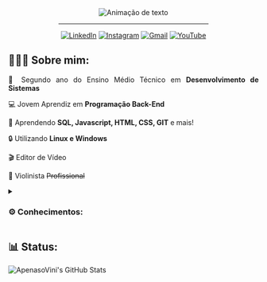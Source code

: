 <div align="center">
<img alt="Animação de texto" src="https://readme-typing-svg.demolab.com/?lines=Olá,%20meu%20nome%20é%20Vinícius!%20✌🏾;Back-End%20Dev|%20Intelbras;Desenvolvimento%20de%20Sistemas|%20Senai;Bem%20Vindo!%20😉&font=Noto%20Sans&center=true&width=600&height=45&color=ABAEA2&vCenter=true&pause=1000&size=30">
  <hr width="60%">

[![LinkedIn](https://img.shields.io/badge/LinkedIn-0D1117?style=for-the-badge&logo=linkedin&logoColor=0077B5)](https://www.linkedin.com/in/apenasovini/)
[![Instagram](https://img.shields.io/badge/Instagram-0D1117?style=for-the-badge&logo=instagram&logoColor=E4405F)](https://www.instagram.com/sf.vini/)
[![Gmail](https://img.shields.io/badge/Gmail-0D1117?style=for-the-badge&logo=gmail&logoColor=D14836)](mailto:viniciusicmsc@gmail.com)
[![YouTube](https://img.shields.io/badge/YouTube-0D1117?style=for-the-badge&logo=youtube&logoColor=FF0000)](https://www.youtube.com/@ApenasoVini)

</div>
<h2 align="justify">🙋🏾‍♂️ Sobre mim:</h2> 
<p align="justify">🧠 Segundo ano do Ensino Médio Técnico em <b>Desenvolvimento de Sistemas</b></p>
<p align="justify">💻 Jovem Aprendiz em <b>Programação Back-End</b></p>
<p align="justify">🔎 Aprendendo <b>SQL, Javascript, HTML, CSS, GIT</b> e mais!</p>
<p align="justify">🔒 Utilizando <b>Linux e Windows</b></p>
<p align="justify">🎬 Editor de Vídeo</p>
<p align="justify">🎻 Violinista <del>Profissional</del></p>
 
   <details>
 <summary><h3>⚙ Conhecimentos:</h3></summary>
  
![JavaScript](https://img.shields.io/badge/javascript-0D1117.svg?style=for-the-badge&logo=javascript&logoColor=%23F7DF1E)
![HTML5](https://img.shields.io/badge/html5-0D1117.svg?style=for-the-badge&logo=html5&logoColor=E34F26)
![CSS3](https://img.shields.io/badge/css3-0D1117.svg?style=for-the-badge&logo=css3&logoColor=1572B6)
<br>
![PostgreSQL](https://img.shields.io/badge/PostgreSQL-0D1117?style=for-the-badge&logo=postgresql&logoColor=09F7FF)
![SQLite](https://img.shields.io/badge/sqlite-0D1117?style=for-the-badge&logo=sqlite&logoColor=4339B3)
![MySQL](https://img.shields.io/badge/mysql-0D1117?style=for-the-badge&logo=mysql&logoColor=B37239)
<br>
![Git](https://img.shields.io/badge/GIT-0D1117?style=for-the-badge&logo=git&logoColor=E44C30)
![GitHub](https://img.shields.io/badge/GitHub-0D1117?style=for-the-badge&logo=github&logoColor=737985)
<br>
![NodeJS](https://img.shields.io/badge/nodejs-0D1117?style=for-the-badge&logo=node.js&logoColor=2F7836)
![React](https://img.shields.io/badge/react-0D1117?style=for-the-badge&logo=react&logoColor=22A3DF)  
![Postman](https://img.shields.io/badge/Postman-0D1117?style=for-the-badge&logo=postman&logoColor=FF7C25)
![VSCode](https://img.shields.io/badge/VSCode-0D1117?style=for-the-badge&logo=visual%20studio%20code&logoColor=0078D4)
<br>
![Linux](https://img.shields.io/badge/Linux-0D1117?style=for-the-badge&logo=linux&logoColor=C2BE47)
![Windows](https://img.shields.io/badge/Windows-0D1117?style=for-the-badge&logo=windows&logoColor=5C84E1)
<br>
![Canva](https://img.shields.io/badge/Canva-0D1117.svg?style=for-the-badge&logo=Canva&logoColor=%2300C4CC)
![Figma](https://img.shields.io/badge/figma-0D1117.svg?style=for-the-badge&logo=figma&logoColor=%23F24E1E)
<br>
![Microsoft_Office](https://img.shields.io/badge/Microsoft_Office-0D1117?style=for-the-badge&logo=microsoft-office&logoColor=BA3F1D)
![Microsoft_word](https://img.shields.io/badge/Microsoft_Word-0D1117?style=for-the-badge&logo=microsoft-word&logoColor=1D5CA4)
![Microsoft_excel](https://img.shields.io/badge/Microsoft_Excel-0D1117.svg?style=for-the-badge&logo=microsoft-excel&logoColor=1DA42F)
</details>


<h2 align="justify"> 📊 Status:</h2> 
     <img align="top" src="https://github-readme-stats.vercel.app/api?username=ApenasoVini&show_icons=true&line_height=27&title_color=FFFFFF&icon_color=bf91f3&text_color=FFFFFF&bg_color=0D1117" alt="ApenasoVini's GitHub Stats" />


